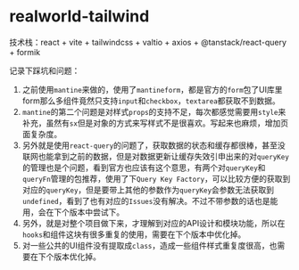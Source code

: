 # realworld-tailwind
技术栈：react + vite + tailwindcss + valtio + axios + @tanstack/react-query + formik

记录下踩坑和问题：
1. 之前使用`mantine`来做的，使用了`mantineform`，都是官方的`form`包了UI库里form那么多组件竟然只支持`input`和`checkbox`，`textarea`都获取不到数据。
2. `mantine`的第二个问题是对样式`props`的支持不足，每次都感觉需要用`style`来补充，虽然有`sx`但是对象的方式来写样式不是很喜欢。写起来也麻烦，增加页面复杂度。
3. 另外就是使用`react-query`的问题了，获取数据的状态和缓存都很棒，甚至没联网也能拿到之前的数据，但是对数据更新让缓存失效引申出来的对`queryKey`的管理也是个问题，看到官方也应该有这个意思，有两个对`queryKey`和`queryFn`管理的包推荐，使用了下`Query Key Factory`，可以比较方便的获取到对应的`queryKey`，但是要带上其他的参数作为`queryKey`会参数无法获取到`undefined`，看到了也有对应的`Issues`没有解决。不过不带参数的话也是能用，会在下个版本中尝试下。
4. 另外，就是对整个项目做下来，才理解到对应的API设计和模块功能，所以在`hooks`和组件这块有很多重复的使用，需要在下个版本中优化掉。
5. 对一些公共的UI组件没有提取成`class`，造成一些组件样式重复度很高，也需要在下个版本优化掉。
